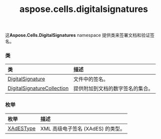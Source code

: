 ﻿---
title: aspose.cells.digitalsignatures
second_title: Aspose.Cells for Python via .NET API 参考文献
description:
type: docs
weight: 10
url: /zh/python-net/aspose.cells.digitalsignatures/
is_root: false
---
这**Aspose.Cells.DigitalSignatures** namespace 提供类来签署文档和验证签名。

### 类
|类|描述|
| :- | :- |
| [DigitalSignature](/cells/zh/python-net/aspose.cells.digitalsignatures/digitalsignature) |文件中的签名。|
| [DigitalSignatureCollection](/cells/zh/python-net/aspose.cells.digitalsignatures/digitalsignaturecollection) |提供附加到文档的数字签名的集合。|


### 枚举
|枚举|描述|
| :- | :- |
| [XAdESType](/cells/zh/python-net/aspose.cells.digitalsignatures/xadestype) | XML 高级电子签名 (XAdES) 的类型。|


